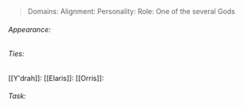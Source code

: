 > Domains: 
> Alignment: 
> Personality: 
> Role: One of the several Gods

###### Appearance:

###### Ties:
[[Y'drah]]: 
[[Elaris]]: 
[[Orris]]: 
###### Task:
